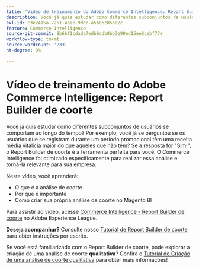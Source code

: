 ```yaml
---
title: 'Vídeo de treinamento do Adobe Commerce Intelligence: Report Builder de coorte'
description: Você já quis estudar como diferentes subconjuntos de usuários se comportam ao longo do tempo? Por exemplo, você já se perguntou se os usuários que se registram durante um período promocional têm uma receita média vitalícia maior do que aqueles que não têm? Se a resposta for "Sim!", o Report Builder de coorte é a ferramenta perfeita para você. O Commerce Intelligence foi otimizado especificamente para realizar essa análise e torná-la relevante para sua empresa.
exl-id: c3e2415a-7251-46ae-9ddc-a5b86c85602c
feature: Commerce Intelligence
source-git-commit: 8b6bf1cdada7edb0cdb0bb3e90ed15ee8cebf77e
workflow-type: tm+mt
source-wordcount: '233'
ht-degree: 0%

---
```


# Vídeo de treinamento do Adobe Commerce Intelligence: Report Builder de coorte

Você já quis estudar como diferentes subconjuntos de usuários se comportam ao longo do tempo? Por exemplo, você já se perguntou se os usuários que se registram durante um período promocional têm uma receita média vitalícia maior do que aqueles que não têm? Se a resposta for &quot;Sim!&quot;, o Report Builder de coorte é a ferramenta perfeita para você. O Commerce Intelligence foi otimizado especificamente para realizar essa análise e torná-la relevante para sua empresa.

Neste vídeo, você aprenderá:

* O que é a análise de coorte
* Por que é importante
* Como criar sua própria análise de coorte no Magento BI

Para assistir ao vídeo, acesse [Commerce Intelligence - Report Builder de coorte](/docs/commerce-learn/tutorials/business-intelligence/cohort-report-builder.html) no Adobe Experience League.

**Deseja acompanhar?** Consulte nosso [Tutorial de Report Builder de coorte](/docs/commerce-business-intelligence/mbi/analyze/sql/cohort-rpt-bldr.html) para obter instruções por escrito.

Se você está familiarizado com o Report Builder de coorte, pode explorar a criação de uma análise de coorte **qualitativa**? Confira o [Tutorial de Criação de uma análise de coorte qualitativa](/docs/commerce-business-intelligence/mbi/analyze/sql/create-qual-cohort-analysis.html?lang=en) para obter mais informações!
